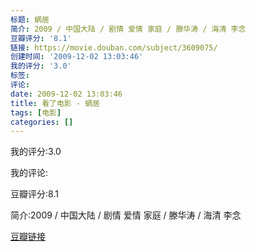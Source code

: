 ```yaml
---
标题: 蜗居
简介: 2009 / 中国大陆 / 剧情 爱情 家庭 / 滕华涛 / 海清 李念
豆瓣评分: '8.1'
链接: https://movie.douban.com/subject/3609075/
创建时间: '2009-12-02 13:03:46'
我的评分: '3.0'
标签:
评论:
date: 2009-12-02 13:03:46
title: 看了电影 - 蜗居
tags: [电影]
categories: []
---
```


我的评分:3.0

我的评论:

豆瓣评分:8.1

简介:2009 / 中国大陆 / 剧情 爱情 家庭 / 滕华涛 / 海清 李念

[豆瓣链接](https://movie.douban.com/subject/3609075/)

